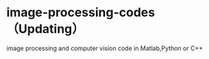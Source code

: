 # image-processing-codes（Updating）
image processing and computer vision code in Matlab,Python or C++
